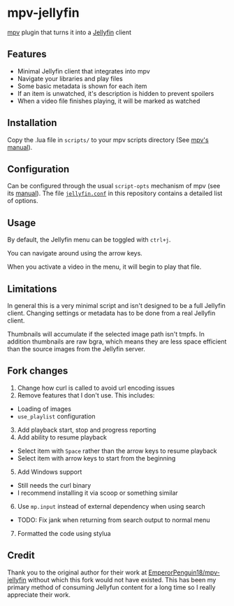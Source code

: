 # mpv-jellyfin
[mpv](https://github.com/mpv-player/mpv) plugin that turns it into a [Jellyfin](https://jellyfin.org/) client

## Features

- Minimal Jellyfin client that integrates into mpv
- Navigate your libraries and play files
- Some basic metadata is shown for each item
- If an item is unwatched, it's description is hidden to prevent spoilers
- When a video file finishes playing, it will be marked as watched

## Installation

Copy the .lua file in `scripts/` to your mpv scripts directory (See [mpv's manual](https://mpv.io/manual/master/#files)).

## Configuration

Can be configured through the usual `script-opts` mechanism of mpv (see its [manual](https://mpv.io/manual/master/#files)). The file [`jellyfin.conf`](script-opts/jellyfin.conf) in this repository contains a detailed list of options.

## Usage

By default, the Jellyfin menu can be toggled with `ctrl+j`.

You can navigate around using the arrow keys.

When you activate a video in the menu, it will begin to play that file.

## Limitations

In general this is a very minimal script and isn't designed to be a full Jellyfin client. Changing settings or metadata has to be done from a real Jellyfin client.

Thumbnails will accumulate if the selected image path isn't tmpfs. In addition thumbnails are raw bgra, which means they are less space efficient than the source images from the Jellyfin server.

## Fork changes

1. Change how curl is called to avoid url encoding issues
2. Remove features that I don't use. This includes:
  - Loading of images
  - `use_playlist` configuration
3. Add playback start, stop and progress reporting
4. Add ability to resume playback
  - Select item with `Space` rather than the arrow keys to resume playback
  - Select item with arrow keys to start from the beginning
5. Add Windows support
  - Still needs the curl binary
  - I recommend installing it via scoop or something similar
6. Use `mp.input` instead of external dependency when using search
  - TODO: Fix jank when returning from search output to normal menu
7. Formatted the code using stylua

## Credit

Thank you to the original author for their work at [EmperorPenguin18/mpv-jellyfin](https://github.com/EmperorPenguin18/mpv-jellyfin)
without which this fork would not have existed. This has been my primary method of consuming Jellyfun content for a long time so
I really appreciate their work.
